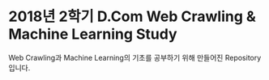 # 2018년 2학기 D.Com Web Crawling & Machine Learning Study
Web Crawling과 Machine Learning의 기초를 공부하기 위해 만들어진 Repository입니다.
